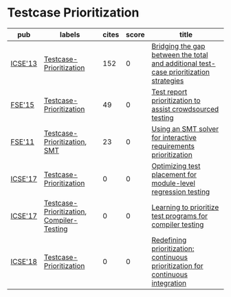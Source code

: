 # Testcase Prioritization

|pub|labels|cites|score|title|
|---|------|-----|-----|-----|
|[ICSE'13](https://dblp.org/db/conf/icse/icse2013.html)|[Testcase-Prioritization](Testcase-Prioritization.md)|152|0|[Bridging the gap between the total and additional test-case prioritization strategies](https://scholar.google.com/scholar?q=Bridging+the+gap+between+the+total+and+additional+test-case+prioritization+strategies)|
|[FSE'15](https://dblp.org/db/conf/sigsoft/fse2015.html)|[Testcase-Prioritization](Testcase-Prioritization.md)|49|0|[Test report prioritization to assist crowdsourced testing](https://scholar.google.com/scholar?q=Test+report+prioritization+to+assist+crowdsourced+testing)|
|[FSE'11](https://dblp.org/db/conf/sigsoft/fse2011.html)|[Testcase-Prioritization](Testcase-Prioritization.md), [SMT](SMT.md)|23|0|[Using an SMT solver for interactive requirements prioritization](https://scholar.google.com/scholar?q=Using+an+SMT+solver+for+interactive+requirements+prioritization)|
|[ICSE'17](https://dblp.org/db/conf/icse/icse2017.html)|[Testcase-Prioritization](Testcase-Prioritization.md)|0|0|[Optimizing test placement for module-level regression testing](https://scholar.google.com/scholar?q=Optimizing+test+placement+for+module-level+regression+testing)|
|[ICSE'17](https://dblp.org/db/conf/icse/icse2017.html)|[Testcase-Prioritization](Testcase-Prioritization.md), [Compiler-Testing](Compiler-Testing.md)|0|0|[Learning to prioritize test programs for compiler testing](https://scholar.google.com/scholar?q=Learning+to+prioritize+test+programs+for+compiler+testing)|
|[ICSE'18](https://dblp.org/db/conf/icse/icse2018.html)|[Testcase-Prioritization](Testcase-Prioritization.md)|0|0|[Redefining prioritization: continuous prioritization for continuous integration](https://scholar.google.com/scholar?q=Redefining+prioritization%3A+continuous+prioritization+for+continuous+integration)|
